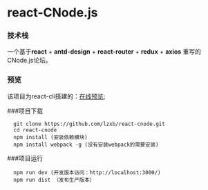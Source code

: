 # react-CNode.js

### 技术栈

一个基于**react** + **antd-design** + **react-router** + **redux** + **axios**  重写的CNode.js论坛。



### 预览

该项目为react-cli搭建的：[在线预览](http://www.zsp.gold/cnode);



###项目下载

```
  git clone https://github.com/lzxb/react-cnode.git
  cd react-cnode
  npm install (安装依赖模块)
  npm install webpack -g (没有安装webpack的需要安装)
```



###项目运行

```
  npm run dev (开发版本访问：http://localhost:3000/)
  npm run dist （发布生产版本）
```

